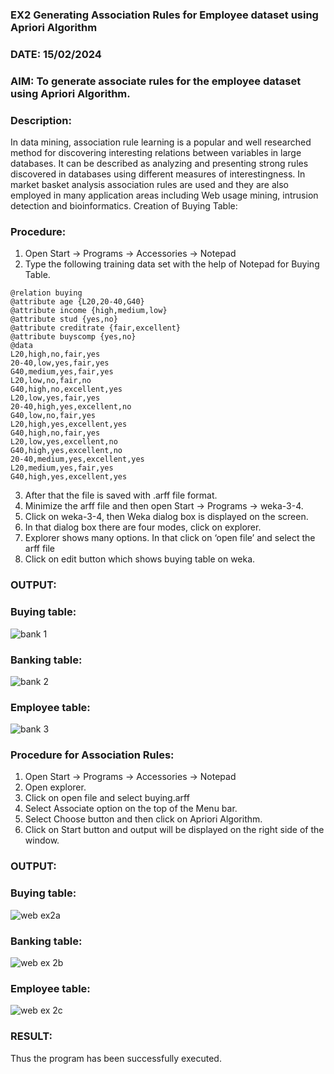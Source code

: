 ### EX2 Generating Association Rules for Employee dataset using Apriori Algorithm
### DATE: 15/02/2024
### AIM: To generate associate rules for the employee dataset using Apriori Algorithm.
### Description:
In data mining, association rule learning is a popular and well researched method for discovering interesting
relations between variables in large databases. It can be described as analyzing and presenting strong rules discovered
in databases using different measures of interestingness. In market basket analysis association rules are used and they
are also employed in many application areas including Web usage mining, intrusion detection and bioinformatics.
Creation of Buying Table:
### Procedure:
1) Open Start -> Programs -> Accessories -> Notepad
2) Type the following training data set with the help of Notepad for Buying Table.

```
@relation buying
@attribute age {L20,20-40,G40}
@attribute income {high,medium,low}
@attribute stud {yes,no}
@attribute creditrate {fair,excellent}
@attribute buyscomp {yes,no}
@data
L20,high,no,fair,yes
20-40,low,yes,fair,yes
G40,medium,yes,fair,yes
L20,low,no,fair,no
G40,high,no,excellent,yes
L20,low,yes,fair,yes
20-40,high,yes,excellent,no
G40,low,no,fair,yes
L20,high,yes,excellent,yes
G40,high,no,fair,yes
L20,low,yes,excellent,no
G40,high,yes,excellent,no
20-40,medium,yes,excellent,yes
L20,medium,yes,fair,yes
G40,high,yes,excellent,yes
```
3) After that the file is saved with .arff file format.
4) Minimize the arff file and then open Start -> Programs -> weka-3-4.
5) Click on weka-3-4, then Weka dialog box is displayed on the screen.
6) In that dialog box there are four modes, click on explorer.
7) Explorer shows many options. In that click on ‘open file’ and select the arff file
8) Click on edit button which shows buying table on weka.
### OUTPUT:
### Buying table:
![bank 1](https://github.com/Sakthimurugavel/WDM_EXP2/assets/118707246/d97351f0-b7d0-4da9-ae9c-241bfb1df334)
### Banking table:
![bank 2](https://github.com/Sakthimurugavel/WDM_EXP2/assets/118707246/b9dd32f3-5810-47b3-8316-9fa09a89cceb)
### Employee table:
![bank 3](https://github.com/Sakthimurugavel/WDM_EXP2/assets/118707246/4cdfc46e-f4b7-4b50-9090-7d710e993424)

### Procedure for Association Rules:
1) Open Start -> Programs -> Accessories -> Notepad
2) Open explorer.
3) Click on open file and select buying.arff
4) Select Associate option on the top of the Menu bar.
5) Select Choose button and then click on Apriori Algorithm.
6) Click on Start button and output will be displayed on the right side of the window.

### OUTPUT:
### Buying table:
![web ex2a](https://github.com/Sakthimurugavel/WDM_EXP2/assets/118707246/e7e7f316-031d-405a-b992-d93f38c51d24)
### Banking table:
![web ex 2b](https://github.com/Sakthimurugavel/WDM_EXP2/assets/118707246/7152e124-c6e2-4cfb-a6f5-9b6f396a0f7b)
### Employee table:
![web ex 2c](https://github.com/Sakthimurugavel/WDM_EXP2/assets/118707246/ef0e0194-afef-47bf-89c1-ab9fc867bcfd)

### RESULT: 
Thus the program has been successfully executed.
